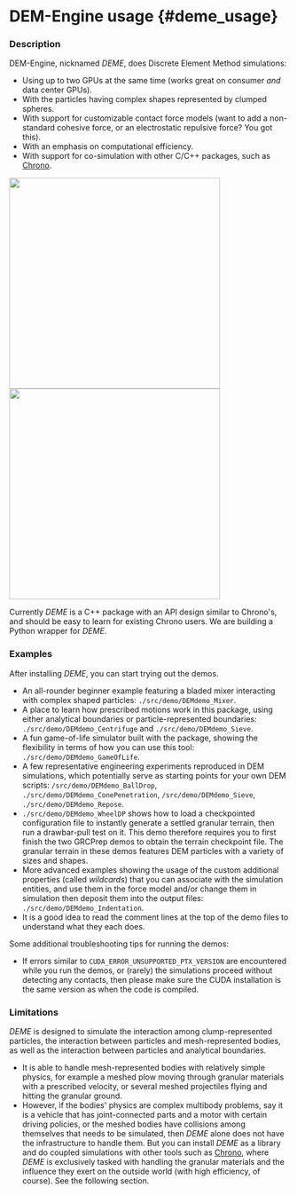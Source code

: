 DEM-Engine usage {#deme_usage}
=================================

### Description

DEM-Engine, nicknamed _DEME_, does Discrete Element Method simulations:

- Using up to two GPUs at the same time (works great on consumer _and_ data center GPUs).
- With the particles having complex shapes represented by clumped spheres.
- With support for customizable contact force models (want to add a non-standard cohesive force, or an electrostatic repulsive force? You got this).
- With an emphasis on computational efficiency.
- With support for co-simulation with other C/C++ packages, such as [Chrono](https://github.com/projectchrono/chrono).

<p>
  <img width="380" src="https://i.imgur.com/mLMjuTc.jpg">
  <img width="380" src="https://i.imgur.com/PRbd0nJ.jpg">
</p>

Currently _DEME_ is a C++ package with an API design similar to Chrono's, and should be easy to learn for existing Chrono users. We are building a Python wrapper for _DEME_.

### Examples

After installing _DEME_, you can start trying out the demos.

- An all-rounder beginner example featuring a bladed mixer interacting with complex shaped particles: `./src/demo/DEMdemo_Mixer`.
- A place to learn how prescribed motions work in this package, using either analytical boundaries or particle-represented boundaries: `./src/demo/DEMdemo_Centrifuge` and `./src/demo/DEMdemo_Sieve`.
- A fun game-of-life simulator built with the package, showing the flexibility in terms of how you can use this tool: `./src/demo/DEMdemo_GameOfLife`.
- A few representative engineering experiments reproduced in DEM simulations, which potentially serve as starting points for your own DEM scripts: `/src/demo/DEMdemo_BallDrop`, `./src/demo/DEMdemo_ConePenetration`, `/src/demo/DEMdemo_Sieve`, `./src/demo/DEMdemo_Repose`.
- `./src/demo/DEMdemo_WheelDP` shows how to load a checkpointed configuration file to instantly generate a settled granular terrain, then run a drawbar-pull test on it. This demo therefore requires you to first finish the two GRCPrep demos to obtain the terrain checkpoint file. The granular terrain in these demos features DEM particles with a variety of sizes and shapes.
- More advanced examples showing the usage of the custom additional properties (called _wildcards_) that you can associate with the simulation entities, and use them in the force model and/or change them in simulation then deposit them into the output files: `./src/demo/DEMdemo_Indentation`.
- It is a good idea to read the comment lines at the top of the demo files to understand what they each does.

Some additional troubleshooting tips for running the demos:

- If errors similar to `CUDA_ERROR_UNSUPPORTED_PTX_VERSION` are encountered while you run the demos, or (rarely) the simulations proceed without detecting any contacts, then please make sure the CUDA installation is the same version as when the code is compiled.

### Limitations

_DEME_ is designed to simulate the interaction among clump-represented particles, the interaction between particles and mesh-represented bodies, as well as the interaction between particles and analytical boundaries.

- It is able to handle mesh-represented bodies with relatively simple physics, for example a meshed plow moving through granular materials with a prescribed velocity, or several meshed projectiles flying and hitting the granular ground. 
- However, if the bodies' physics are complex multibody problems, say it is a vehicle that has joint-connected parts and a motor with certain driving policies, or the meshed bodies have collisions among themselves that needs to be simulated, then _DEME_ alone does not have the infrastructure to handle them. But you can install _DEME_ as a library and do coupled simulations with other tools such as [Chrono](https://github.com/projectchrono/chrono), where _DEME_ is exclusively tasked with handling the granular materials and the influence they exert on the outside world (with high efficiency, of course). See the following section.


